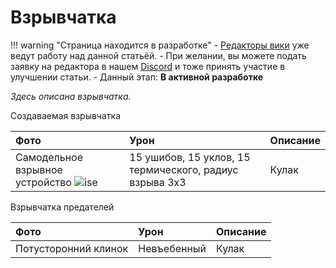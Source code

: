 # Взрывчатка

!!! warning "Страница находится в разработке"
    - <a href="#">Редакторы вики</a> уже ведут работу над данной статьёй. 
    - При желании, вы можете подать заявку на редактора в нашем <a href="">Discord</a> и тоже принять участие в улучшении статьи.
    - Данный этап: **В активной разработке**

*Здесь описана взрывчатка.*




Создаваемая взрывчатка

| Фото   |      Урон      |  Описание |
|:----------|:-------------|:------|
| Самодельное взрывное устройство  ![ise](../images/objects/weapons/explosive/ise.png) |  15 ушибов, 15 уклов, 15 термического, радиус взрыва 3x3 | Кулак |


Взрывчатка предателей

| Фото   |      Урон      |  Описание |
|:----------|:-------------|:------|
| Потусторонний клинок |  Невъебенный | Кулак |

